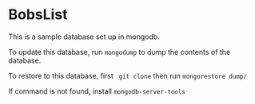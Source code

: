 # BobsList

This is a sample database set up in mongodb.

To update this database, run ```mongodump``` to dump the contents of the database.

To restore to this database, first ``` git clone``` then run ```mongorestore dump/```

If command is not found, install ```mongodb-server-tools```
